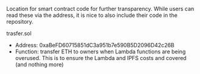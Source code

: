 Location for smart contract code for further transparency. While users can read these via the address, it is nice to also include their code in the repository.

trasfer.sol
- Address: 0xaBeFD60715851dC3a951b7e590B5D2096D42c26B
- Function: transfer ETH to owners when Lambda functions are being overused. This is to ensure the Lambda and IPFS costs and covered (and nothing more)
